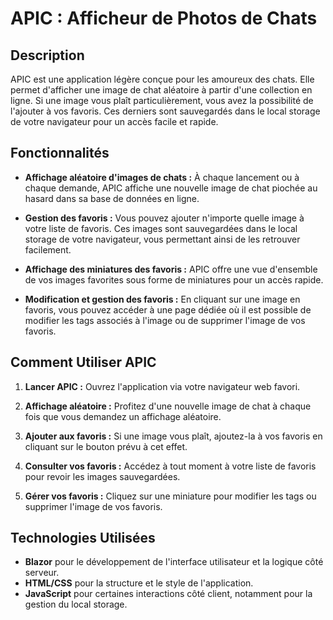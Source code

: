 # APIC : Afficheur de Photos de Chats

## Description

APIC est une application légère conçue pour les amoureux des chats. Elle permet d'afficher une image de chat aléatoire à partir d'une collection en ligne. Si une image vous plaît particulièrement, vous avez la possibilité de l'ajouter à vos favoris. Ces derniers sont sauvegardés dans le local storage de votre navigateur pour un accès facile et rapide.

## Fonctionnalités

- **Affichage aléatoire d'images de chats :** À chaque lancement ou à chaque demande, APIC affiche une nouvelle image de chat piochée au hasard dans sa base de données en ligne.

- **Gestion des favoris :** Vous pouvez ajouter n'importe quelle image à votre liste de favoris. Ces images sont sauvegardées dans le local storage de votre navigateur, vous permettant ainsi de les retrouver facilement.

- **Affichage des miniatures des favoris :** APIC offre une vue d'ensemble de vos images favorites sous forme de miniatures pour un accès rapide.

- **Modification et gestion des favoris :** En cliquant sur une image en favoris, vous pouvez accéder à une page dédiée où il est possible de modifier les tags associés à l'image ou de supprimer l'image de vos favoris.

## Comment Utiliser APIC

1. **Lancer APIC :** Ouvrez l'application via votre navigateur web favori.

2. **Affichage aléatoire :** Profitez d'une nouvelle image de chat à chaque fois que vous demandez un affichage aléatoire.

3. **Ajouter aux favoris :** Si une image vous plaît, ajoutez-la à vos favoris en cliquant sur le bouton prévu à cet effet.

4. **Consulter vos favoris :** Accédez à tout moment à votre liste de favoris pour revoir les images sauvegardées.

5. **Gérer vos favoris :** Cliquez sur une miniature pour modifier les tags ou supprimer l'image de vos favoris.

## Technologies Utilisées

- **Blazor** pour le développement de l'interface utilisateur et la logique côté serveur.
- **HTML/CSS** pour la structure et le style de l'application.
- **JavaScript** pour certaines interactions côté client, notamment pour la gestion du local storage.
